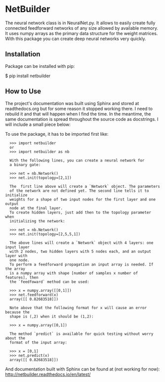 #          NetBuilder
The neural network class is in NeuralNet.py.
It allows to easily create fully connected feedforward networks of
any size allowed by available memory. It uses numpy arrays as the primary
data structure for the weight matrices.
With this package you can create deep neural networks very quickly.

## Installation
Package can be installed with pip:

$ pip install netbuilder

## How to Use
The project's documentation was built using Sphinx and stored at readthedocs.org but for some reason it stopped working there. I need to rebuild it and that will happen when I find the time. In the meantime, the same documentation is spread throughout the source code as docstrings. I will include a small piece below:

To use the package, it has to be imported first like:
```
  >>> import netbuilder
  or
  >>> import netbuilder as nb

  With the following lines, you can create a neural network for
  a binary gate:

  >>> net = nb.Network()
  >>> net.init(topology=[2,1])

  The  first line above will create a `Network` object. The parameters
  of the network are not defined yet. The second line tells it to initialize
  weights for a shape of two input nodes for the first layer and one output
  node at the final layer.
  To create hidden layers, just add then to the topology parameter when
  initializing the network:

  >>> net = nb.Network()
  >>> net.init(topology=[2,5,5,1])

  The above lines will create a `Network` object with 4 layers: one input layer
  with 2 nodes, two hidden layers with 5 nodes each, and an output layer with
  one node.
  To perform a feedforward propagation an input array is needed. If the array
  is a numpy array with shape [number of samples x number of features], then
  the `feedfoward` method can be used:

  >>> x = numpy.array([[0,1]])
  >>> net.feedforward(x)
  array([[ 0.82683518]])

  Note above that the following format for x will cause an error because the
  shape is (,2) when it should be (1,2):

  >>> x = numpy.array([0,1])

  The method `predict` is available for quick testing without worry about the
  format of the input array:

  >>> x = [0,1]
  >>> net.predict(x)
  array([[ 0.82683518]])
```

And documentation built with Sphinx can be found at (not working for now):
http://netbuilder.readthedocs.io/en/latest/
